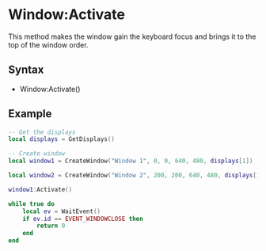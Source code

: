 # Window:Activate

This method makes the window gain the keyboard focus and brings it to the top of the window order.

## Syntax

- Window:Activate()

## Example

```lua
-- Get the displays
local displays = GetDisplays()

-- Create window
local window1 = CreateWindow("Window 1", 0, 0, 640, 480, displays[1])

local window2 = CreateWindow("Window 2", 200, 200, 640, 480, displays[1])

window1:Activate()

while true do
    local ev = WaitEvent()
    if ev.id == EVENT_WINDOWCLOSE then
        return 0
    end
end
```